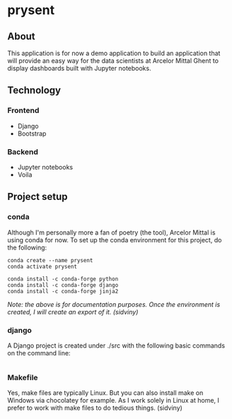 # prysent

## About

This application is for now a demo application to build an application that will provide an easy way for the data scientists at Arcelor Mittal Ghent to display dashboards built with Jupyter notebooks.

## Technology

### Frontend
- Django 
- Bootstrap

### Backend

- Jupyter notebooks 
- Voila

## Project setup

### conda

Although I'm personally more a fan of poetry (the tool), Arcelor Mittal is using conda for now.  To set up the conda environment for this project, do the following:

````
conda create --name prysent
conda activate prysent

conda install -c conda-forge python
conda install -c conda-forge django
conda install -c conda-forge jinja2
````

*Note: the above is for documentation purposes.  Once the environment is created, I will create an export of it. (sidviny)*

### django

A Django project is created under ./src with the following basic commands on the command line:

````
````

### Makefile

Yes, make files are typically Linux. But you can also install make on Windows via chocolatey for example.  As I work solely in Linux at home, I prefer to work with make files to do tedious things. (sidviny)

